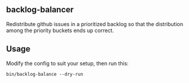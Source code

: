 backlog-balancer
--------------
Redistribute github issues in a prioritized backlog so that the
distribution among the priority buckets ends up correct.

Usage
-----------
Modify the config to suit your setup, then run this:

    bin/backlog-balance --dry-run

